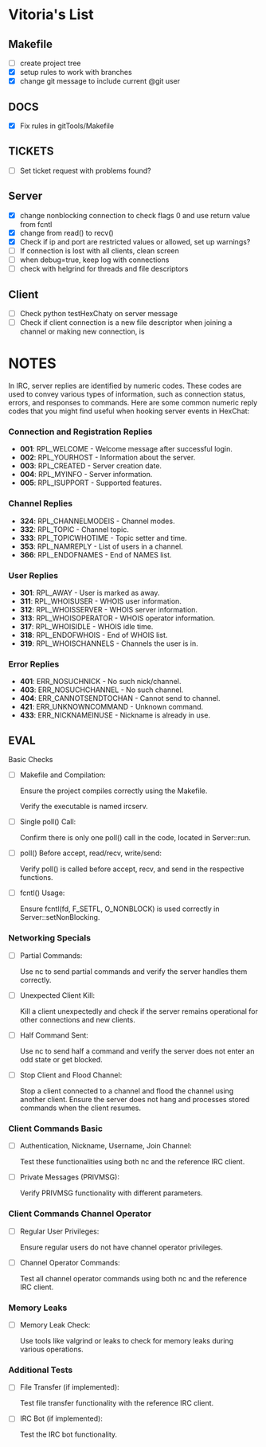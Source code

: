 # Vitoria's List
## Makefile
- [ ] create project tree
- [x] setup rules to work with branches
- [x] change git message to include current @git user

## DOCS
- [x] Fix rules in gitTools/Makefile

## TICKETS
- [ ] Set ticket request with problems found?

## Server

- [x] change nonblocking connection to check flags 0 and use return value from fcntl
- [x] change from read() to recv()
- [x] Check if ip and port are restricted values or allowed, set up warnings?
- [ ] If connection is lost with all clients, clean screen
- [ ] when debug=true, keep log with connections
- [ ] check with helgrind for threads and file descriptors

## Client
- [ ] Check python testHexChaty on server message
- [ ] Check if client connection is a new file descriptor when joining a channel or making new connection, is 
# NOTES

In IRC, server replies are identified by numeric codes. These codes are used to convey various types of information, such as connection status, errors, and responses to commands. Here are some common numeric reply codes that you might find useful when hooking server events in HexChat:

### Connection and Registration Replies
- **001**: RPL_WELCOME - Welcome message after successful login.
- **002**: RPL_YOURHOST - Information about the server.
- **003**: RPL_CREATED - Server creation date.
- **004**: RPL_MYINFO - Server information.
- **005**: RPL_ISUPPORT - Supported features.

### Channel Replies
- **324**: RPL_CHANNELMODEIS - Channel modes.
- **332**: RPL_TOPIC - Channel topic.
- **333**: RPL_TOPICWHOTIME - Topic setter and time.
- **353**: RPL_NAMREPLY - List of users in a channel.
- **366**: RPL_ENDOFNAMES - End of NAMES list.

### User Replies
- **301**: RPL_AWAY - User is marked as away.
- **311**: RPL_WHOISUSER - WHOIS user information.
- **312**: RPL_WHOISSERVER - WHOIS server information.
- **313**: RPL_WHOISOPERATOR - WHOIS operator information.
- **317**: RPL_WHOISIDLE - WHOIS idle time.
- **318**: RPL_ENDOFWHOIS - End of WHOIS list.
- **319**: RPL_WHOISCHANNELS - Channels the user is in.

### Error Replies
- **401**: ERR_NOSUCHNICK - No such nick/channel.
- **403**: ERR_NOSUCHCHANNEL - No such channel.
- **404**: ERR_CANNOTSENDTOCHAN - Cannot send to channel.
- **421**: ERR_UNKNOWNCOMMAND - Unknown command.
- **433**: ERR_NICKNAMEINUSE - Nickname is already in use.

## EVAL

Basic Checks
- [ ] Makefile and Compilation:

	Ensure the project compiles correctly using the Makefile.

	Verify the executable is named ircserv.

- [ ] Single poll() Call:

	Confirm there is only one poll() call in the code, located in Server::run.

- [ ] poll() Before accept, read/recv, write/send:

	Verify poll() is called before accept, recv, and send in the respective functions.

- [ ] fcntl() Usage:

	Ensure fcntl(fd, F_SETFL, O_NONBLOCK) is used correctly in Server::setNonBlocking.

### Networking Specials

- [ ] Partial Commands:

	Use nc to send partial commands and verify the server handles them correctly.

- [ ] Unexpected Client Kill:

	Kill a client unexpectedly and check if the server remains operational for other connections and new clients.

- [ ] Half Command Sent:

	Use nc to send half a command and verify the server does not enter an odd state or get blocked.

- [ ] Stop Client and Flood Channel:

	Stop a client connected to a channel and flood the channel using another client. Ensure the server does not hang and processes stored commands when the client resumes.

### Client Commands Basic

- [ ] Authentication, Nickname, Username, Join Channel:

	Test these functionalities using both nc and the reference IRC client.

- [ ] Private Messages (PRIVMSG):

	Verify PRIVMSG functionality with different parameters.

### Client Commands Channel Operator

- [ ] Regular User Privileges:

	Ensure regular users do not have channel operator privileges.

- [ ] Channel Operator Commands:

	Test all channel operator commands using both nc and the reference IRC client.

### Memory Leaks

- [ ] Memory Leak Check:

	Use tools like valgrind or leaks to check for memory leaks during various operations.

### Additional Tests

- [ ] File Transfer (if implemented):

	Test file transfer functionality with the reference IRC client.

- [ ] IRC Bot (if implemented):

	Test the IRC bot functionality.
